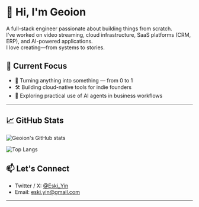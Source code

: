 # 👋 Hi, I'm Geoion

A full-stack engineer passionate about building things from scratch.  
I've worked on video streaming, cloud infrastructure, SaaS platforms (CRM, ERP), and AI-powered applications.  
I love creating—from systems to stories.

## 🚀 Current Focus

- 🔧 Turning anything into something — from 0 to 1  
- 🛠 Building cloud-native tools for indie founders  
- 🤖 Exploring practical use of AI agents in business workflows

---

## 📈 GitHub Stats

![Geoion's GitHub stats](https://github-readme-stats.vercel.app/api?username=Geoion&show_icons=true&theme=radical)

<!-- 可以加个语言统计图 -->
![Top Langs](https://github-readme-stats.vercel.app/api/top-langs/?username=Geoion&layout=compact&theme=radical)

## 📫 Let's Connect

- Twitter / X: [@Eski_Yin](https://x.com/Eski_Yin)  
- Email: eski.yin@gmail.com

---

<!---
- 👀 I’m interested in ...
- 🌱 I’m currently learning ...
- 💞️ I’m looking to collaborate on ...
- 📫 How to reach me ...


Geoion/Geoion is a ✨ special ✨ repository because its `README.md` (this file) appears on your GitHub profile.
You can click the Preview link to take a look at your changes.
--->
